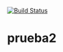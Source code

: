 [![Build Status](https://travis-ci.org/sergioarispejulio/ProyectoIngeSoft.png)](https://travis-ci.org/sergioarispejulio/ProyectoIngeSoft)

prueba2
=======
